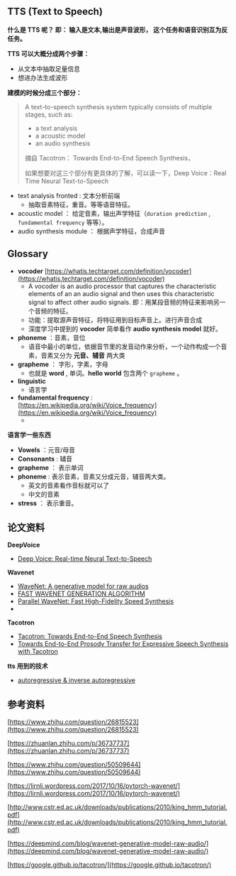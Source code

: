 ## TTS (Text to Speech)

**什么是 TTS 呢？ 即： 输入是文本,输出是声音波形， 这个任务和语音识别互为反任务。**



**TTS 可以大概分成两个步骤：**

* 从文本中抽取足量信息
* 想进办法生成波形


**建模的时候分成三个部分：**

> A text-to-speech synthesis system typically consists of multiple stages, such as:
>
> * a text analysis
> * a acoustic model
> * an audio synthesis
>
> 摘自 Tacotron： Towards End-to-End Speech Synthesis，
>
> 如果想要对这三个部分有更具体的了解，可以读一下，Deep Voice：Real Time Neural Text-to-Speech

* text analysis fronted : 文本分析前端
  * 抽取音素特征，重音。等等语音特征。
* acoustic model ： 给定音素，输出声学特征（`duration prediction` , `fundamental frequency` 等等）。
* audio synthesis module ： 根据声学特征，合成声音









## Glossary

* **vocoder** [https://whatis.techtarget.com/definition/vocoder](https://whatis.techtarget.com/definition/vocoder)
  * A vocoder is an audio processor that captures the characteristic elements of an an audio signal and then uses this characteristic signal to affect other audio signals.  即：用某段音频的特征来影响另一个音频的特征。
  * 功能：提取源声音特征，将特征用到目标声音上。进行声音合成
  * 深度学习中提到的 **vocoder** 简单看作 **audio synthesis model** 就好。
* **phoneme** ：音素，音位
  * 语音中最小的单位，依据音节里的发音动作来分析，一个动作构成一个音素，音素又分为 **元音、辅音** 两大类
* **grapheme** ： 字形，字素，字母
  * 也就是 **word** , 单词。**hello world** 包含两个 `grapheme` 。
* **linguistic**
  * 语言学
* **fundamental frequency** : [https://en.wikipedia.org/wiki/Voice_frequency](https://en.wikipedia.org/wiki/Voice_frequency)
  * ​




**语言学一些东西**

* **Vowels** ：元音/母音
* **Consonants** : 辅音
* **grapheme** ： 表示单词
* **phoneme** : 表示音素，音素又分成元音，辅音两大类。
  * 英文的音素看作音标就可以了
  * 中文的音素
* **stress** ： 表示重音。



## 论文资料

**DeepVoice**

* [Deep Voice: Real-time Neural Text-to-Speech](http://cn.arxiv.org/pdf/1702.07825.pdf)

**Wavenet**

* [WaveNet: A generative model for raw audios](http://cn.arxiv.org/pdf/1609.03499.pdf)
* [FAST WAVENET GENERATION ALGORITHM](http://cn.arxiv.org/pdf/1611.09482.pdf)
* [Parallel WaveNet: Fast High-Fidelity Speed Synthesis](http://cn.arxiv.org/pdf/1711.10433.pdf)
* ​

**Tacotron**

* [Tacotron: Towards End-to-End Speech Synthesis](http://cn.arxiv.org/pdf/1703.10135.pdf)
* [Towards End-to-End Prosody Transfer for Expressive Speech Synthesis with Tacotron](http://cn.arxiv.org/pdf/1803.09047.pdf)




**tts 用到的技术**

* [autoregressive & inverse autoregressive]()

## 参考资料

[https://www.zhihu.com/question/26815523](https://www.zhihu.com/question/26815523)

[https://zhuanlan.zhihu.com/p/36737737](https://zhuanlan.zhihu.com/p/36737737)

[https://www.zhihu.com/question/50509644](https://www.zhihu.com/question/50509644)

[https://lirnli.wordpress.com/2017/10/16/pytorch-wavenet/](https://lirnli.wordpress.com/2017/10/16/pytorch-wavenet/)

[http://www.cstr.ed.ac.uk/downloads/publications/2010/king_hmm_tutorial.pdf](http://www.cstr.ed.ac.uk/downloads/publications/2010/king_hmm_tutorial.pdf)

[https://deepmind.com/blog/wavenet-generative-model-raw-audio/](https://deepmind.com/blog/wavenet-generative-model-raw-audio/)

[https://google.github.io/tacotron/](https://google.github.io/tacotron/)
